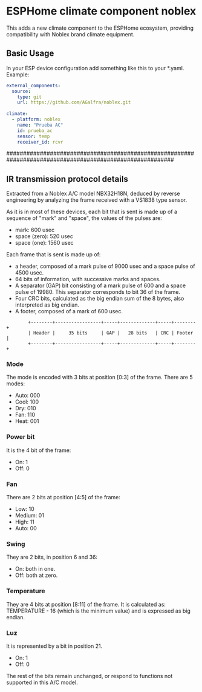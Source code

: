 # ESPHome climate component noblex
This adds a new climate component to the ESPHome ecosystem, providing compatibility with Noblex brand climate equipment.

## Basic Usage
In your ESP device configuration add something like this to your *.yaml.
Example:

```yaml
external_components:
  source:
    type: git
    url: https://github.com/AGalfra/noblex.git
    
climate:
  - platform: noblex
    name: "Prueba AC"
    id: prueba_ac
    sensor: temp
    receiver_id: rcvr
```
##########################################################################################################
## IR transmission protocol details
Extracted from a Noblex A/C model NBX32H18N, deduced by reverse engineering by analyzing the frame received with a VS1838 type sensor.

As it is in most of these devices, each bit that is sent is made up of a sequence of "mark" and "space", the values of the pulses are:
- mark: 600 usec
- space (zero): 520 usec
- space (one): 1560 usec

Each frame that is sent is made up of:
- a header, composed of a mark pulse of 9000 usec and a space pulse of 4500 usec.
- 64 bits of information, with successive marks and spaces.
- A separator (GAP) bit consisting of a mark pulse of 600 and a space pulse of 19980. This separator corresponds to bit 36 of the frame.
- Four CRC bits, calculated as the big endian sum of the 8 bytes, also interpreted as big endian.
- A footer, composed of a mark of 600 usec.

```
        +--------+-----------------+-----+-------------+-----+--------+
        | Header |     35 bits     | GAP |   28 bits   | CRC | Footer |
        +--------+-----------------+-----+-------------+-----+--------+
```
### Mode
The mode is encoded with 3 bits at position [0:3] of the frame. There are 5 modes:
- Auto: 000
- Cool: 100
- Dry: 010
- Fan: 110
- Heat: 001

### Power bit
It is the 4 bit of the frame:
- On: 1
- Off: 0

### Fan
There are 2 bits at position [4:5] of the frame:
- Low: 10
- Medium: 01
- High: 11
- Auto: 00

### Swing
They are 2 bits, in position 6 and 36:

- On: both in one.
- Off: both at zero.

### Temperature
They are 4 bits at position [8:11] of the frame. It is calculated as: TEMPERATURE - 16 (which is the minimum value) and is expressed as big endian.

### Luz
It is represented by a bit in position 21.

- On: 1
- Off: 0

The rest of the bits remain unchanged, or respond to functions not supported in this A/C model.
